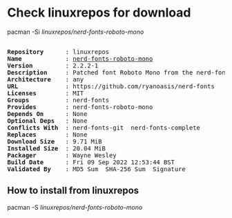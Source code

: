 # Check linuxrepos for download

pacman -Si *linuxrepos/nerd-fonts-roboto-mono*

<div class="highlight"><pre class="highlight"><text>
<b>Repository</b>      : linuxrepos
<b>Name</b>            : <a href="../../x86_64/nerd-fonts-roboto-mono-2.2.2-1-any.pkg.tar.zst">nerd-fonts-roboto-mono</a>
<b>Version</b>         : 2.2.2-1
<b>Description</b>     : Patched font Roboto Mono from the nerd-fonts library
<b>Architecture</b>    : any
<b>URL</b>             : https://github.com/ryanoasis/nerd-fonts
<b>Licenses</b>        : MIT
<b>Groups</b>          : nerd-fonts
<b>Provides</b>        : nerd-fonts-roboto-mono
<b>Depends On</b>      : None
<b>Optional Deps</b>   : None
<b>Conflicts With</b>  : nerd-fonts-git  nerd-fonts-complete
<b>Replaces</b>        : None
<b>Download Size</b>   : 9.71 MiB
<b>Installed Size</b>  : 20.04 MiB
<b>Packager</b>        : Wayne Wesley <wayne6324@gmail.com>
<b>Build Date</b>      : Fri 09 Sep 2022 12:53:44 BST
<b>Validated By</b>    : MD5 Sum  SHA-256 Sum  Signature
</text></pre></div>

## How to install from linuxrepos

pacman -S *linuxrepos/nerd-fonts-roboto-mono*
